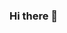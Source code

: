 ### Hi there 👋
<!--<img src="https://visitor-badge.glitch.me/badge?page_id=Yz-001.visitor-badge&right_color=red" />-->
<!--
### 概览数据 
<div align="center">
  <img src="https://streak-stats.demolab.com?user=Yz-001&theme=tokyonight_duo&background=1A1B27" />
  <img style="width:48%;height:196px;" src="https://github-readme-stats.vercel.app/api?username=Yz-001&show_icons=true&theme=tokyonight" />
​</div> 
-->

<!--### 常用语言占比统计
 <div align="center">
  <img style="width:45%" src="https://github-readme-stats.vercel.app/api/top-langs/?username=sun0225SUN&hide_title=true&hide_border=true&layout=compact&langs_count=6&text_color=fff&icon_color=fff&bg_color=1A1B27&theme=graywhite" />
 ​</div>
-->

<!-- 
[![GitHub Streak](https://streak-stats.demolab.com?user=Yz-001&theme=prussian)](https://git.io/streak-stats)
[![trophy](https://github-profile-trophy.vercel.app/?username=Yz-001&theme=onedark)](https://github.com/ryo-ma/github-profile-trophy)
-->
<!-- 
[![](https://img.shields.io/badge/-Python-007396?style=for-the-badge&logo=python&logoColor=ffffff)](https://www.python.org/)
[![](https://img.shields.io/badge/-JavaScript-DC143C?style=for-the-badge&logo=javascript&logoColor=ffffff)](https://www.w3school.com.cn/js/index.asp)
-->
<!--
**Yz-001/Yz-001** is a ✨ _special_ ✨ repository because its `README.md` (this file) appears on your GitHub profile.

Here are some ideas to get you started:

- 🔭 I’m currently working on ...
- 🌱 I’m currently learning ...
- 👯 I’m looking to collaborate on ...
- 🤔 I’m looking for help with ...
- 💬 Ask me about ...
- 📫 How to reach me: ...
- 😄 Pronouns: ...
- ⚡ Fun fact: ...
-->
